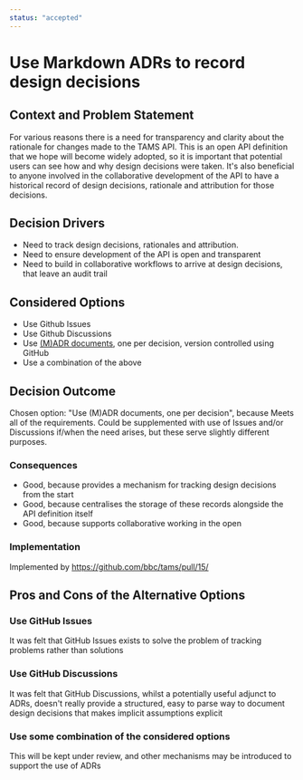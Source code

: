 ```yaml
---
status: "accepted"
---
```

# Use Markdown ADRs to record design decisions

## Context and Problem Statement

For various reasons there is a need for transparency and clarity about the rationale for changes made to the TAMS API.
This is an open API definition that we hope will become widely adopted, so it is important that potential users can see how and why design decisions were taken.
It's also beneficial to anyone involved in the collaborative development of the API to have a historical record of design decisions, rationale and attribution for those decisions.

## Decision Drivers

* Need to track design decisions, rationales and attribution.
* Need to ensure development of the API is open and transparent
* Need to build in collaborative workflows to arrive at design decisions, that leave an audit trail

## Considered Options

* Use Github Issues
* Use Github Discussions
* Use [(M)ADR documents](https://adr.github.io/madr/), one per decision, version controlled using GitHub
* Use a combination of the above

## Decision Outcome

Chosen option: "Use (M)ADR documents, one per decision", because
Meets all of the requirements. Could be supplemented with use of Issues and/or Discussions if/when the need arises, but these serve slightly different purposes.

### Consequences

* Good, because provides a mechanism for tracking design decisions from the start
* Good, because centralises the storage of these records alongside the API definition itself
* Good, because supports collaborative working in the open

### Implementation

Implemented by https://github.com/bbc/tams/pull/15/

## Pros and Cons of the Alternative Options

### Use GitHub Issues

It was felt that GitHub Issues exists to solve the problem of tracking problems rather than solutions

### Use GitHub Discussions

It was felt that GitHub Discussions, whilst a potentially useful adjunct to ADRs, doesn't really provide a structured, easy to parse way to document design decisions that makes implicit assumptions explicit

### Use some combination of the considered options

This will be kept under review, and other mechanisms may be introduced to support the use of ADRs

